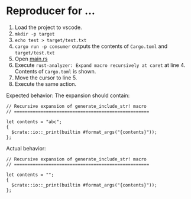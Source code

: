 # Reproducer for ...
1. Load the project to vscode.
1. `mkdir -p target`
1. `echo test > target/test.txt`
1. `cargo run -p consumer` outputs the contents of `Cargo.toml` and `target/test.txt`
1. Open [main.rs](consumer/src/main.rs)
1. Execute `rust-analyzer: Expand macro recursively at caret` at line 4. Contents of `Cargo.toml` is shown.
1. Move the cursor to line 5.
1. Execute the same action.

Expected behavior: The expansion should contain:
```
// Recursive expansion of generate_include_str! macro
// ===================================================

let contents = "abc";
{
  $crate::io::_print(builtin #format_args("{contents}"));
};
```

Actual behavior:
```
// Recursive expansion of generate_include_str! macro
// ===================================================

let contents = "";
{
  $crate::io::_print(builtin #format_args("{contents}"));
};
```
